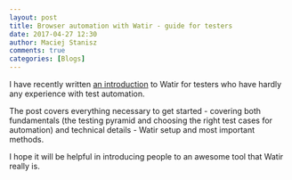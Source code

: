 ```yaml
---
layout: post
title: Browser automation with Watir - guide for testers
date: 2017-04-27 12:30
author: Maciej Stanisz
comments: true
categories: [Blogs]
---
```


I have recently written [an introduction](https://binarapps.com/blog/browser-automation-with-watir-guide)
to Watir for testers who have hardly any experience with test automation.

The post covers everything necessary to get started - 
covering both fundamentals (the testing pyramid and choosing the right test cases for automation)
and technical details - Watir setup and most important methods.

I hope it will be helpful in introducing people to an awesome tool that Watir really is.
